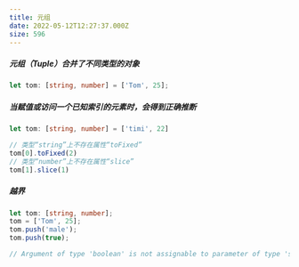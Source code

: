 ```yaml
---
title: 元组
date: 2022-05-12T12:27:37.000Z
size: 596
---
```

##### 元组（Tuple）合并了不同类型的对象

```typescript
let tom: [string, number] = ['Tom', 25];
```

##### 当赋值或访问一个已知索引的元素时，会得到正确推断

```typescript
let tom: [string, number] = ['timi', 22]

// 类型“string”上不存在属性“toFixed”
tom[0].toFixed(2)
// 类型“number”上不存在属性“slice”
tom[1].slice(1)
```

##### 越界

```typescript
let tom: [string, number];
tom = ['Tom', 25];
tom.push('male');
tom.push(true);

// Argument of type 'boolean' is not assignable to parameter of type 'string | number'.
```

